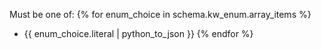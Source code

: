 Must be one of:
{% for enum_choice in schema.kw_enum.array_items %}
* {{ enum_choice.literal | python_to_json }}
{% endfor %}